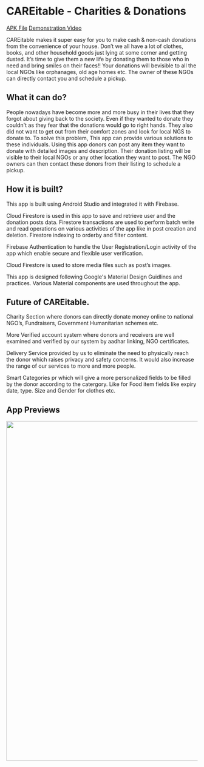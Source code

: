 # CAREitable - Charities & Donations

[APK File](https://drive.google.com/drive/folders/1C66eSye0P5yny3NQtWW3cGwmhYEqFIyZ?usp=sharing)
[Demonstration Video](https://youtu.be/B_6RAtDOm4U)


CAREitable makes it super easy for you to make cash & non-cash donations from the convenience of your house. Don’t we all have a lot of clothes, books, and other household goods just lying at some corner and getting dusted. It’s time to give them a new life by donating them to those who in need and bring smiles on their faces!! Your donations will bevisible to all the local NGOs like orphanages, old age homes etc. The owner of these NGOs can directly contact you and schedule a pickup.



## What it can do?
People nowadays have become more and more busy in their lives that they forgot about giving back to the society. Even if they wanted to donate they couldn't as they fear that the donations would go to right hands. They also did not want to get out from their comfort zones and look for local NGS to donate to. To solve this problem, This app can provide various solutions to these individuals. Using this app donors can post any item they want to donate with detailed images and description. Their donation listing will  be visible to their local NGOs or any other location they want to post. The NGO owners can then contact these donors from their listing to schedule a pickup.
## How it is built?


This app is built using Android Studio and integrated it with Firebase. 

Cloud Firestore is used in this app to save and retrieve user and the donation posts 
data. Firestore transactions are used to perform batch write and read operations
on various activities of the app like in post creation and deletion.
Firestore indexing to orderby and filter content.
 
Firebase Authentication to handle the User Registration/Login
activity of the app which enable secure and flexible user verification.

Cloud Firestore is used to store media files such as post’s images.

This app is designed following Google's Material Design Guidlines and practices. Various Material components are used throughout the app.
## Future of CAREitable.

Charity Section where donors can directly donate money online to national NGO’s, 
Fundraisers, Government Humanitarian schemes etc.


More Verified account system where donors and receivers are well examined and
verified by our system by aadhar linking, NGO certificates. 


Delivery Service provided by us to eliminate the need to physically reach the donor
which raises privacy and safety concerns. It would also increase the 
range of our services to more and more people.

Smart Categories pr which will give a more personalized fields to be filled by the donor
according to the catergory. Like for Food item fields like expiry date, type. Size and Gender
for clothes etc.

## App Previews
<img src="https://github.com/ACM-BMU/HackBMU-5.0-Team-SUS/blob/main/App%20Previews/MergedImages.png" height = "895.94229035167px" width="950px">
